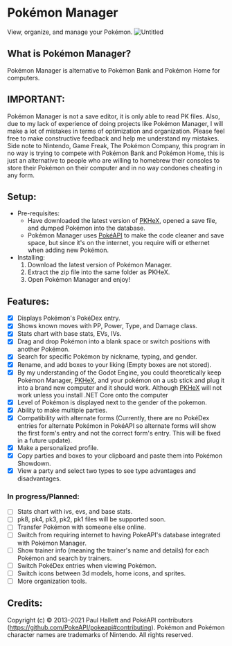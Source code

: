# Pokémon Manager
View, organize, and manage your Pokémon.
![Untitled](https://user-images.githubusercontent.com/86109384/179224180-46bb607f-da88-4f87-8280-dcc0fba9d209.png)

What is Pokémon Manager?
-
Pokémon Manager is alternative to Pokémon Bank and Pokémon Home for computers.

IMPORTANT:
-
Pokémon Manager is not a save editor, it is only able to read PK files. Also, due to my lack of experience of doing projects like Pokémon Manager, I will make a lot of mistakes in terms of optimization and organization. Please feel free to make constructive feedback and help me understand my mistakes. Side note to Nintendo, Game Freak, The Pokémon Company, this program in no way is trying to compete with Pokémon Bank and Pokémon Home, this is just an alternative to people who are willing to homebrew their consoles to store their Pokémon on their computer and in no way condones cheating in any form.

Setup:
-

- Pre-requisites:
  - Have downloaded the latest version of [PKHeX](https://github.com/kwsch/PKHeX), opened a save file, and dumped Pokémon into the database.
  - Pokémon Manager uses [PokéAPI](https://github.com/PokeAPI/pokeapi) to make the code cleaner and save space, but since it's on the internet, you require wifi or ethernet when adding new Pokémon.
- Installing:
  1. Download the latest version of Pokémon Manager.
  2. Extract the zip file into the same folder as PKHeX.
  3. Open Pokémon Manager and enjoy!
  
## Features:
 - [x] Displays Pokémon's PokéDex entry.
 - [x] Shows known moves with PP, Power, Type, and Damage class.
 - [x] Stats chart with base stats, EVs, IVs.
 - [x] Drag and drop Pokémon into a blank space or switch positions with another Pokémon.
 - [x] Search for specific Pokémon by nickname, typing, and gender.
 - [x] Rename, and add boxes to your liking (Empty boxes are not stored).
 - [x] By my understanding of the Godot Engine, you could theoretically keep Pokémon Manager, [PKHeX](https://github.com/kwsch/PKHeX), and your pokémon on a usb stick and plug it into a brand new computer and it should work. Although [PKHeX](https://github.com/kwsch/PKHeX) will not work unless you install .NET Core onto the computer
 - [x] Level of Pokémon is displayed next to the gender of the pokemon.
 - [x] Ability to make multiple parties.
 - [x] Compatibility with alternate forms (Currently, there are no PokéDex entries for alternate Pokémon in PokéAPI so alternate forms will show the first form's entry and not the correct form's entry. This will be fixed in a future update).
 - [x] Make a personalized profile.
 - [x] Copy parties and boxes to your clipboard and paste them into Pokémon Showdown.
 - [x] View a party and select two types to see type advantages and disadvantages.

  ### In progress/Planned:
   - [ ] Stats chart with ivs, evs, and base stats.
   - [ ] pk8, pk4, pk3, pk2, pk1 files will be supported soon.
   - [ ] Transfer Pokémon with someone else online.
   - [ ] Switch from requiring internet to having PokeAPI's database integrated with Pokémon Manager.
   - [ ] Show trainer info (meaning the trainer's name and details) for each Pokémon and search by trainers.
   - [ ] Switch PokéDex entries when viewing Pokémon.
   - [ ] Switch icons between 3d models, home icons, and sprites.
   - [ ] More organization tools.

Credits:
-
Copyright (c) © 2013–2021 Paul Hallett and PokéAPI contributors (https://github.com/PokeAPI/pokeapi#contributing). Pokémon and Pokémon character names are trademarks of Nintendo.
All rights reserved.
